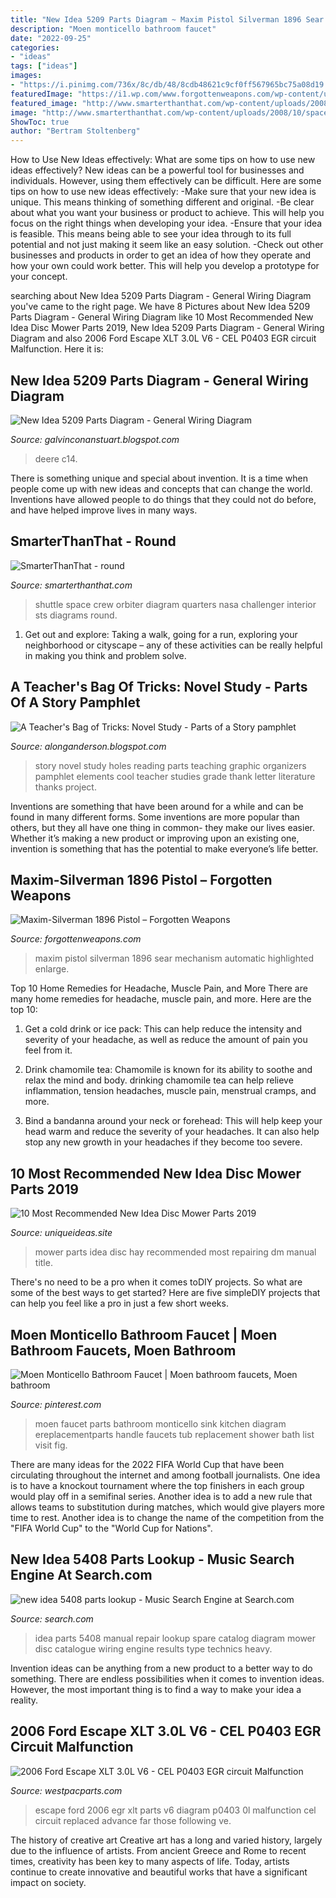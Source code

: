 ```yaml
---
title: "New Idea 5209 Parts Diagram ~ Maxim Pistol Silverman 1896 Sear Mechanism Automatic Highlighted Enlarge"
description: "Moen monticello bathroom faucet"
date: "2022-09-25"
categories:
- "ideas"
tags: ["ideas"]
images:
- "https://i.pinimg.com/736x/8c/db/48/8cdb48621c9cf0ff567965bc75a08d19.jpg"
featuredImage: "https://i1.wp.com/www.forgottenweapons.com/wp-content/uploads/2013/10/sear-diagrams.jpg"
featured_image: "http://www.smarterthanthat.com/wp-content/uploads/2008/10/spaceshuttle-5-5_m2.jpg"
image: "http://www.smarterthanthat.com/wp-content/uploads/2008/10/spaceshuttle-5-5_m2.jpg"
ShowToc: true
author: "Bertram Stoltenberg"
---
```



How to Use New Ideas effectively: What are some tips on how to use new ideas effectively?
New ideas can be a powerful tool for businesses and individuals. However, using them effectively can be difficult. Here are some tips on how to use new ideas effectively: 
-Make sure that your new idea is unique. This means thinking of something different and original. 
-Be clear about what you want your business or product to achieve. This will help you focus on the right things when developing your idea. 
-Ensure that your idea is feasible. This means being able to see your idea through to its full potential and not just making it seem like an easy solution. 
-Check out other businesses and products in order to get an idea of how they operate and how your own could work better. This will help you develop a prototype for your concept.

	

		
searching about New Idea 5209 Parts Diagram - General Wiring Diagram you've came to the right page. We have 8 Pictures about New Idea 5209 Parts Diagram - General Wiring Diagram like 10 Most Recommended New Idea Disc Mower Parts 2019, New Idea 5209 Parts Diagram - General Wiring Diagram and also 2006 Ford Escape XLT 3.0L V6 - CEL P0403 EGR circuit Malfunction. Here it is:
		
    
## New Idea 5209 Parts Diagram - General Wiring Diagram

<img loading=lazy src="http://777parts.net/repository/600x/johndeere/dd/ep7230_________un01jan94.jpg" onerror="this.onerror=null;this.src='https://tse4.mm.bing.net/th?id=OIP.ikv7owNqNPukCMVAzTKbRwHaEH&amp;pid=15.1';" alt="New Idea 5209 Parts Diagram - General Wiring Diagram">

_Source: galvinconanstuart.blogspot.com_

>deere c14. 

	

There is something unique and special about invention. It is a time when people come up with new ideas and concepts that can change the world. Inventions have allowed people to do things that they could not do before, and have helped improve lives in many ways.

    
## SmarterThanThat - Round

<img loading=lazy src="http://www.smarterthanthat.com/wp-content/uploads/2008/10/spaceshuttle-5-5_m2.jpg" onerror="this.onerror=null;this.src='https://tse2.mm.bing.net/th?id=OIP.vycurzsxSETlbUMDWciNdAHaEC&amp;pid=15.1';" alt="SmarterThanThat - round">

_Source: smarterthanthat.com_

>shuttle space crew orbiter diagram quarters nasa challenger interior sts diagrams round. 

	

1. Get out and explore: Taking a walk, going for a run, exploring your neighborhood or cityscape – any of these activities can be really helpful in making you think and problem solve. 

    
## A Teacher&#039;s Bag Of Tricks: Novel Study - Parts Of A Story Pamphlet

<img loading=lazy src="http://25.media.tumblr.com/c1e323ae01b40a39ceeabb64f157ad69/tumblr_mjv87obh2c1qh6a7xo1_1280.jpg" onerror="this.onerror=null;this.src='https://tse2.mm.bing.net/th?id=OIP.UCxHcQCDt3roBQXyChlMRQHaHa&amp;pid=15.1';" alt="A Teacher&#039;s Bag of Tricks: Novel Study - Parts of a Story pamphlet">

_Source: alonganderson.blogspot.com_

>story novel study holes reading parts teaching graphic organizers pamphlet elements cool teacher studies grade thank letter literature thanks project. 

	

Inventions are something that have been around for a while and can be found in many different forms. Some inventions are more popular than others, but they all have one thing in common- they make our lives easier. Whether it’s making a new product or improving upon an existing one, invention is something that has the potential to make everyone’s life better.

    
## Maxim-Silverman 1896 Pistol – Forgotten Weapons

<img loading=lazy src="https://i1.wp.com/www.forgottenweapons.com/wp-content/uploads/2013/10/sear-diagrams.jpg" onerror="this.onerror=null;this.src='https://tse4.mm.bing.net/th?id=OIP.gVB5Ikb8wzv10iAu80LUCwHaMD&amp;pid=15.1';" alt="Maxim-Silverman 1896 Pistol – Forgotten Weapons">

_Source: forgottenweapons.com_

>maxim pistol silverman 1896 sear mechanism automatic highlighted enlarge. 

	

Top 10 Home Remedies for Headache, Muscle Pain, and More
There are many home remedies for headache, muscle pain, and more. Here are the top 10:
1. Get a cold drink or ice pack: This can help reduce the intensity and severity of your headache, as well as reduce the amount of pain you feel from it.

2. Drink chamomile tea: Chamomile is known for its ability to soothe and relax the mind and body. drinking chamomile tea can help relieve inflammation, tension headaches, muscle pain, menstrual cramps, and more.

3. Bind a bandanna around your neck or forehead: This will help keep your head warm and reduce the severity of your headaches. It can also help stop any new growth in your headaches if they become too severe.


    
## 10 Most Recommended New Idea Disc Mower Parts 2019

<img loading=lazy src="https://www.uniqueideas.site/wp-content/uploads/repairing-hay-mower-youtube.jpg" onerror="this.onerror=null;this.src='https://tse3.mm.bing.net/th?id=OIP.GhLplN6eyQ-iPNDyISNarAHaEK&amp;pid=15.1';" alt="10 Most Recommended New Idea Disc Mower Parts 2019">

_Source: uniqueideas.site_

>mower parts idea disc hay recommended most repairing dm manual title. 

	

There's no need to be a pro when it comes toDIY projects. So what are some of the best ways to get started? Here are five simpleDIY projects that can help you feel like a pro in just a few short weeks.

    
## Moen Monticello Bathroom Faucet | Moen Bathroom Faucets, Moen Bathroom

<img loading=lazy src="https://i.pinimg.com/736x/8c/db/48/8cdb48621c9cf0ff567965bc75a08d19.jpg" onerror="this.onerror=null;this.src='https://tse2.mm.bing.net/th?id=OIP.GwihLvsFSc2G2Q6kXspk3QHaF_&amp;pid=15.1';" alt="Moen Monticello Bathroom Faucet | Moen bathroom faucets, Moen bathroom">

_Source: pinterest.com_

>moen faucet parts bathroom monticello sink kitchen diagram ereplacementparts handle faucets tub replacement shower bath list visit fig. 

	

There are many ideas for the 2022 FIFA World Cup that have been circulating throughout the internet and among football journalists. One idea is to have a knockout tournament where the top finishers in each group would play off in a semifinal series. Another idea is to add a new rule that allows teams to substitution during matches, which would give players more time to rest. Another idea is to change the name of the competition from the "FIFA World Cup" to the "World Cup for Nations".

    
## New Idea 5408 Parts Lookup - Music Search Engine At Search.com

<img loading=lazy src="https://www.epcatalogs.com/file/e4c94388c1647104d213dab211b9373006f76930/New-Idea.gif" onerror="this.onerror=null;this.src='https://tse2.mm.bing.net/th?id=OIP.HF3CZZs8lKQlyl5h_jMvOwHaFx&amp;pid=15.1';" alt="new idea 5408 parts lookup - Music Search Engine at Search.com">

_Source: search.com_

>idea parts 5408 manual repair lookup spare catalog diagram mower disc catalogue wiring engine results type technics heavy. 

	

Invention ideas can be anything from a new product to a better way to do something. There are endless possibilities when it comes to invention ideas. However, the most important thing is to find a way to make your idea a reality.

    
## 2006 Ford Escape XLT 3.0L V6 - CEL P0403 EGR Circuit Malfunction

<img loading=lazy src="http://i.imgur.com/Dqt3q9j.png" onerror="this.onerror=null;this.src='https://tse1.mm.bing.net/th?id=OIP.yXCwLnhhCmxsK5ix6-rEYgHaJX&amp;pid=15.1';" alt="2006 Ford Escape XLT 3.0L V6 - CEL P0403 EGR circuit Malfunction">

_Source: westpacparts.com_

>escape ford 2006 egr xlt parts v6 diagram p0403 0l malfunction cel circuit replaced advance far those following ve. 

	

The history of creative art
Creative art has a long and varied history, largely due to the influence of artists. From ancient Greece and Rome to recent times, creativity has been key to many aspects of life. Today, artists continue to create innovative and beautiful works that have a significant impact on society.

